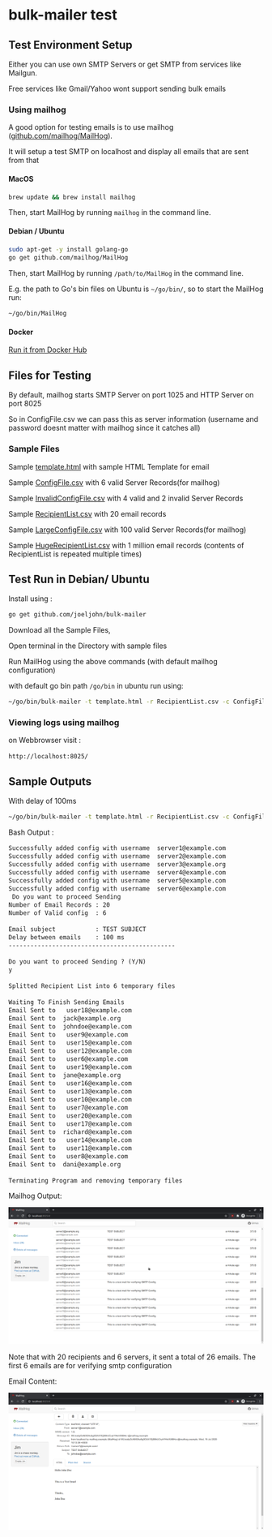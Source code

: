 bulk-mailer test
===

## Test Environment Setup

Either you can use own SMTP Servers or get SMTP from services like Mailgun.

Free services like Gmail/Yahoo wont support sending bulk emails

### Using mailhog

A good option for testing emails is to use mailhog ([github.com/mailhog/MailHog](https://github.com/mailhog/MailHog)).

It will setup a test SMTP on localhost and display all emails that are sent from that 

#### MacOS
```bash
brew update && brew install mailhog
```

Then, start MailHog by running `mailhog` in the command line.

#### Debian / Ubuntu
```bash
sudo apt-get -y install golang-go
go get github.com/mailhog/MailHog
```

Then, start MailHog by running `/path/to/MailHog` in the command line.

E.g. the path to Go's bin files on Ubuntu is `~/go/bin/`, so to start the MailHog run:

```bash
~/go/bin/MailHog
```
#### Docker
[Run it from Docker Hub](https://registry.hub.docker.com/r/mailhog/mailhog/) 


## Files for Testing

By default, mailhog starts SMTP Server on port 1025 and HTTP Server on port 8025

So in ConfigFile.csv we can pass this as server information (username and password doesnt matter with mailhog since it catches all)

### Sample Files


Sample [template.html](./template.html) with sample HTML Template for email

Sample [ConfigFile.csv](./ConfigFile.csv) with 6 valid Server Records(for mailhog)

Sample [InvalidConfigFile.csv](./InvalidConfigFile.csv) with 4 valid and 2 invalid Server Records

Sample [RecipientList.csv](./RecipientList.csv) with 20 email records

Sample [LargeConfigFile.csv](./LargeConfigFile.csv) with 100 valid Server Records(for mailhog)

Sample [HugeRecipientList.csv](./HugeRecipientList.csv) with 1 million email records (contents of RecipientList is repeated multiple times)


## Test Run in Debian/ Ubuntu

Install using : 

```bash
go get github.com/joeljohn/bulk-mailer
```

Download all the Sample Files,

Open terminal in the Directory with sample files

Run MailHog using the above commands (with default mailhog configuration)

with default go bin path `/go/bin` in ubuntu run using:

```bash
~/go/bin/bulk-mailer -t template.html -r RecipientList.csv -c ConfigFile.csv -s "TEST SUBJECT" -d 50
```

### Viewing logs using mailhog 

on Webbrowser visit : 

`http://localhost:8025/`


## Sample Outputs

With delay of 100ms

```bash
~/go/bin/bulk-mailer -t template.html -r RecipientList.csv -c ConfigFile.csv -s "TEST SUBJECT" -d 100
```

Bash Output :

```
Successfully added config with username  server1@example.com
Successfully added config with username  server2@example.com
Successfully added config with username  server3@example.org
Successfully added config with username  server4@example.com
Successfully added config with username  server5@example.com
Successfully added config with username  server6@example.com
 Do you want to proceed Sending
Number of Email Records : 20
Number of Valid config  : 6

Email subject           : TEST SUBJECT
Delay between emails    : 100 ms
----------------------------------------------

Do you want to proceed Sending ? (Y/N)
y

Splitted Recipient List into 6 temporary files

Waiting To Finish Sending Emails
Email Sent to   user18@example.com
Email Sent to  jack@example.org
Email Sent to  johndoe@example.com
Email Sent to   user9@example.com
Email Sent to   user15@example.com
Email Sent to   user12@example.com
Email Sent to   user6@example.com
Email Sent to   user19@example.com
Email Sent to  jane@example.org
Email Sent to   user16@example.com
Email Sent to   user13@example.com
Email Sent to   user10@example.com
Email Sent to   user7@example.com
Email Sent to   user20@example.com
Email Sent to   user17@example.com
Email Sent to  richard@example.com
Email Sent to   user14@example.com
Email Sent to   user11@example.com
Email Sent to   user8@example.com
Email Sent to  dani@example.org

Terminating Program and removing temporary files
```
Mailhog Output:

![MailHog Output](./MailHog-Output.png?raw=true)

Note that with 20 recipients and 6 servers, it sent a total of 26 emails. 
The first 6 emails are for verifying smtp configuration


Email Content:

![Email Content](./Email-Content.png?raw=true)

